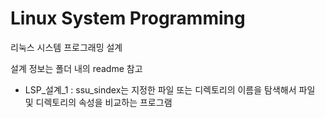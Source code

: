 # Linux System Programming
리눅스 시스템 프로그래밍 설계

설계 정보는 폴더 내의 readme 참고

- LSP_설계_1 :  ssu_sindex는 지정한 파일 또는 디렉토리의 이름을 탐색해서 파일 및 디렉토리의 속성을 비교하는 프로그램
